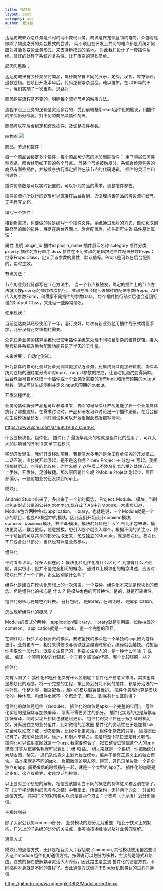 ```yaml
---
title: 插件化
layout: post
category: web
author: 夏泽民
---
```

达达商城和众包任务是公司的两个变现业务，商城是做定位蓝领的电商，众包则是做除了物流之外的众包模式的尝试。 两个项目在开发上共同的难点都是系统如何应对灵活多变的业务形式，来支持新模式的落地。 对此我们设计了一套插件系统，很好的处理了系统的复杂性，让开发变的轻松简单。
<!-- more -->
起因和思路：

达达商城里有多种类型的商品，每种商品有不同的展示，定价，发货，库存管理，退款逻辑。在项目开发半年后，代码逻辑繁杂混乱，难以维护。在2016年的十一，我们实施了一次重构，思路为：

商品购买流程是不变的，明确每个流程节点的触发方法。

流程节点上业务的逻辑是灵活多变的，受到前端框架react组件化的启发，用插件的形式拆分隔离，对不同的商品做插件配置。

商品可以在后台绑定和修改插件，及调整插件参数。

结构图
<img src="{{site.url}}{{site.baseurl}}/img/plugin.jpeg"/>

商品，节点和插件：

每一个商品会绑定多个插件，每个商品可动态的添加删除插件：
用户购买任何类型商品，都会经历如下图的各个节点。 当某个节点被触发时，系统会检测购买的商品有哪些插件，并按顺序执行绑定插件在该节点的代码逻辑。
插件的灵活性和可读性：

插件的参数是可以实时配置的，可以针对商品的需求，调整插件参数。

插件的流程所执行的逻辑可以直接在后台看到，方便理清该商品的购买流程细节，无需再写文档。

编写一个插件：

接到新需求，你要做的只是编写一个插件文件。系统通过反射的方式，自动获取到路径里的新的插件，展示在后台界面上。后台配置后，插件即可生效
插件基础属性：

属性	说明
plugin_id	插件id
plugin_name	插件展示名称
category	插件分类
priority	插件的执行顺序
desc	插件在不同节点的逻辑描述插件配置参数Props：
继承Props Class，定义了该参数的属性，默认值等。Props是可以在后台配置的，实时生效。

节点方法：

节点的业务代码都写在节点方法中。 当一个节点被触发，绑定的插件上的节点方法就会按priority的顺序依次执行。 节点方法会输入该插件的配置参数Props，API传入的参数Form，和贯穿不同插件的参数Data。 每个插件执行结束后也会返回标准的Output Class，来处理一些异常情况。

使用现状：

当前达达商城已经使用了一年，运行良好，每次有新业务就用插件的形式增量添加，几乎没有再次重构的需要。



众包任务业务的结算系统也已使用插件系统来处理不同项目复杂的结算逻辑。接入整套插件系统及后台配置功能只花了半天的工作量。

未来发展： 自动化测试：

针对插件的自动化测试比单元测试更加贴近业务，比集成测试更加细粒度。插件系统对逻辑的细粒度分离和对input，output参数的把控，让自动化测试变得简单。后台界面可自动获取一个插件或一个业务所需要的所有input和所有预期的output参数，测试可以生成测例并定义input和预期的output。

开发流程优化：

业务的插件拆分产品也可以参与进来，界面的可读性让产品更能了解一个业务具体执行了哪些逻辑。在需求讨论时，产品和研发可以讨论出一个插件逻辑，在后台自动生成模板给研发，同时测试也可以开始根据此模版编写测例。

https://www.sohu.com/a/198019182_659464

什么是模块化，组件化， 插件化？
最近毕竟火的也就是组件化的应用了，可以大大加快项目的开发进度
单工程模式

移动开发诞生，我们开发移动项目，我相信大多用的是单工程单任务的开发模式，二话不说，直接就开始写起，是不是这样呢？ new Project -> 分包 -> 写起。我相信都经历过，也写的比较爽，为什么呢？ 这种模式不涉及乱七八糟的处理方式， 上手快，开发快，足够敏捷。那么原因是什么呢？Mobile Project 刚起步，项目都偏小，一些附加业务还没绑到App上。

模块化

Android Studio出来了，多出来了一个新的概念， Project, Module… 模块；当时以包的形式分离的公共包common,现在成了AS中的Module。大家都知道，Module包含两种格式: application， library。也就是说，一个Module就是一个小的项目，也是AS概念中的模块。因此我们开始设计common模块， common_business模块，甚至db模块。模块的好处是什么？ 相比于包来讲，模块更灵活，耦合更低，随意插拔，想引入哪个就引入哪个。根据不同的关注点，将一个项目的可以共享的部分抽取出来，形成独立的Module，就是模块化。模块化不只包含公共部分，当然也可以是业务模块。

组件化

平时看看论坛，好多人都在问： 模块化和组件化有什么区别？ 到底有什么区别呢，其实很小；但并不是完全相同的概念。 通过以上模块化的概念讲述，应该对模块化有了一个了解，那么区别是什么呢？

组件化是建立在模块化思想上的一次演进，一个变种。组件化本来就是模块化的概念。但是组件化的核心是
什么？ 是模块角色的可转换性。是的，就是可转换性。

组件化的核心是角色的转换。 在打包时， 是library; 在调试时， 是application。


怎么理解组件化的概念 ？

Module的模式分两种， application和library。 library就是引用库，如你抽取的common。 application就是一个apk， 是一个完整的项目。

在调试时，我只关心我负责的模块，我希望我的模块是一个单独的app,因为这样更小，业务更专一，相对来讲修改与调试就会越省时省心，编译就会越快。试想当你需要改一段代码，既要关注自己的，也要关注别人的，是一种什么体验 ？ 或者， 编译一个项目10M的代码和一个工程全部1G的代码，哪个比较舒服一些？

插件化

又有人问了： 插件化和组件化又有什么区别呢？插件化严格意义来讲，其实也算是模块化的观念。将一个完整的工程，按业务划分为不同的插件，都是分治法的一种体现。化整为零，相互配合。，越小的模块越容易维护。 插件化按理也算是模块化的一种体现，和组件化就不一个概念了。那么，到底有什么区别呢？

组件化的单位是组件（module）。
插件化的单位是apk(一个完整的应用)。
组件化实现的是解耦与加快编译， 隔离不需要关注的部分。
插件化实现的也是解耦与加快编译，同时实现热插拔也就是热更新。
组件化的灵活性在于按加载时机切换，分离出独立的业务组件，比如微信的朋友圈
插件化的灵活性在于是加载apk, 完全可以动态下载，动态更新，比组件化更灵活。
组件化能做的只是， 朋友圈已经有了，我想单独调试，维护，和别人不耦合。但是和整个项目还是有关联的。
插件化可以说朋友圈就是一个app, 我需要整合了，把它整合进微信这个大的app里面
其实从框架名称就可以看出： 组 和 插。
组本来就是一个系统，你把微信分为朋友圈，聊天， 通讯录按意义上划为独立模块，但并不是真正意义上的独立模块。
插本来就是不同的apk， 你把微信的朋友圈，聊天，通讯录单独做一个完全独立的app, 需要微信的时候插在一起，就是一个大型的app了。
插件化的加载是动态的，这点很重要，也是灵活的根源。

以上是对三个思想的解析，相信应该能明白不同的概念的具体意义和区别在哪了。在《关于移动架构的思考与总结》中我指出，所谓架构，无非两个方面： 分层和通信方式。 其实广义的架构也可以说是这两个方面：子模块（子系统）划分和通信。

子模块划分

除了大家公认的common部分， 业务模块的划分尤为重要，相比于狭义上的架构，广义上的子系统的划分的关注点，很考验技术经验以及对业务的理解。

通信方式

模块化的通信方式，无非是相互引入；我抽取了common, 其他模块使用自然要引入这个module
组件化的通信方式，按理说可以划分为多种，主流的是隐式和路由。隐式的存在使解耦与灵活大大降低，因此路由是主流
插件化的通信方式，不同插件本身就是不同的进程了。因此通信方式偏向于Binder机制类似的进程间通信

https://github.com/wangpengfei1992/ModularizedDemo